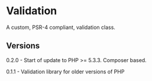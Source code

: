 Validation
==========

A custom, PSR-4 compliant, validation class.


Versions
--------

0.2.0 - Start of update to PHP >= 5.3.3. Composer based.

0.1.1 - Validation library for older versions of PHP
